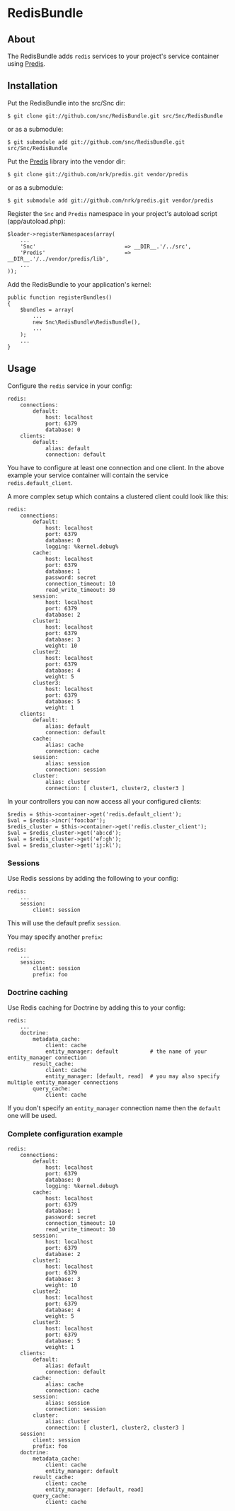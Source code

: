 # RedisBundle #

## About ##

The RedisBundle adds `redis` services to your project's service container using [Predis](http://github.com/nrk/predis).

## Installation ##

Put the RedisBundle into the src/Snc dir:

    $ git clone git://github.com/snc/RedisBundle.git src/Snc/RedisBundle

or as a submodule:

    $ git submodule add git://github.com/snc/RedisBundle.git src/Snc/RedisBundle

Put the [Predis](http://github.com/nrk/predis) library into the vendor dir:

    $ git clone git://github.com/nrk/predis.git vendor/predis

or as a submodule:

    $ git submodule add git://github.com/nrk/predis.git vendor/predis

Register the `Snc` and `Predis` namespace in your project's autoload script (app/autoload.php):

    $loader->registerNamespaces(array(
        ...
        'Snc'                            => __DIR__.'/../src',
        'Predis'                         => __DIR__.'/../vendor/predis/lib',
        ...
    ));

Add the RedisBundle to your application's kernel:

    public function registerBundles()
    {
        $bundles = array(
            ...
            new Snc\RedisBundle\RedisBundle(),
            ...
        );
        ...
    }

## Usage ##

Configure the `redis` service in your config:

    redis:
        connections:
            default:
                host: localhost
                port: 6379
                database: 0
        clients:
            default:
                alias: default
                connection: default

You have to configure at least one connection and one client. In the above
example your service container will contain the service `redis.default_client`.

A more complex setup which contains a clustered client could look like this:

    redis:
        connections:
            default:
                host: localhost
                port: 6379
                database: 0
                logging: %kernel.debug%
            cache:
                host: localhost
                port: 6379
                database: 1
                password: secret
                connection_timeout: 10
                read_write_timeout: 30
            session:
                host: localhost
                port: 6379
                database: 2
            cluster1:
                host: localhost
                port: 6379
                database: 3
                weight: 10
            cluster2:
                host: localhost
                port: 6379
                database: 4
                weight: 5
            cluster3:
                host: localhost
                port: 6379
                database: 5
                weight: 1
        clients:
            default:
                alias: default
                connection: default
            cache:
                alias: cache
                connection: cache
            session:
                alias: session
                connection: session
            cluster:
                alias: cluster
                connection: [ cluster1, cluster2, cluster3 ]

In your controllers you can now access all your configured clients:

    $redis = $this->container->get('redis.default_client');
    $val = $redis->incr('foo:bar');
    $redis_cluster = $this->container->get('redis.cluster_client');
    $val = $redis_cluster->get('ab:cd');
    $val = $redis_cluster->get('ef:gh');
    $val = $redis_cluster->get('ij:kl');

### Sessions ###

Use Redis sessions by adding the following to your config:

    redis:
        ...
        session:
            client: session

This will use the default prefix `session`.

You may specify another `prefix`:

    redis:
        ...
        session:
            client: session
            prefix: foo

### Doctrine caching ###

Use Redis caching for Doctrine by adding this to your config:

    redis:
        ...
        doctrine:
            metadata_cache:
                client: cache
                entity_manager: default          # the name of your entity_manager connection
            result_cache:
                client: cache
                entity_manager: [default, read]  # you may also specify multiple entity_manager connections
            query_cache:
                client: cache

If you don't specify an `entity_manager` connection name then the `default` one will be used.

### Complete configuration example ###

    redis:
        connections:
            default:
                host: localhost
                port: 6379
                database: 0
                logging: %kernel.debug%
            cache:
                host: localhost
                port: 6379
                database: 1
                password: secret
                connection_timeout: 10
                read_write_timeout: 30
            session:
                host: localhost
                port: 6379
                database: 2
            cluster1:
                host: localhost
                port: 6379
                database: 3
                weight: 10
            cluster2:
                host: localhost
                port: 6379
                database: 4
                weight: 5
            cluster3:
                host: localhost
                port: 6379
                database: 5
                weight: 1
        clients:
            default:
                alias: default
                connection: default
            cache:
                alias: cache
                connection: cache
            session:
                alias: session
                connection: session
            cluster:
                alias: cluster
                connection: [ cluster1, cluster2, cluster3 ]
        session:
            client: session
            prefix: foo
        doctrine:
            metadata_cache:
                client: cache
                entity_manager: default
            result_cache:
                client: cache
                entity_manager: [default, read]
            query_cache:
                client: cache
